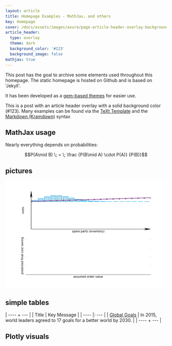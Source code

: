 ```yaml
---
layout: article
title: Homepage Examples - MathJax, and others
key: Homepage
cover: /docs/assets/images/axure/page-article-header-overlay-background-fill.jpg
article_header:
  type: overlay
  theme: dark
  background_color: '#123'
  background_image: false
mathjax: true
---
```

This post has the goal to archive some elements used throughout this homepage.
The static homepage is hosted on Github and is based on  'Jekyll'.
<!--more-->
It has been developed as a [gem-based themes](https://jekyllrb.com/docs/themes/) for easier use.

This is a post with an article header overlay with a solid background color (#123).
Many examples can be found via the  [TeXt Template](https://tianqi.name/jekyll-TeXt-theme/) and the [Markdown (Kramdown)](https://kramdown.gettalong.org) syntax


## MathJax usage
Nearly everything depends on probabilities:

$$P(A\mid B) \; = \; \frac {P(B\mid A) \cdot P(A)} {P(B)}$$

## pictures
![Animated gif](/assets/images/cost_function.gif)

## simple tables

| ---- + --- |
| Title | Key Message |
| ---- |: --- |
| [Global Goals](https://www.globalgoals.org) | In 2015, world leaders agreed to 17 goals for a better world by 2030. |
| ---- + --- |

## Plotly visuals
